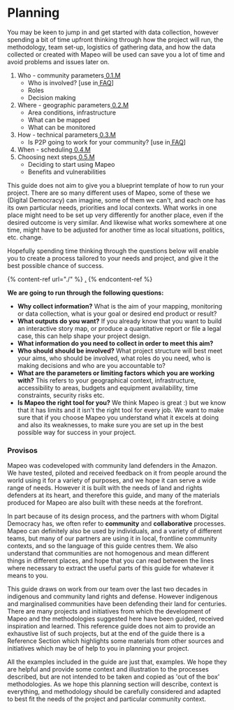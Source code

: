 # Planning

You may be keen to jump in and get started with data collection, however spending a bit of time upfront thinking through how the project will run, the methodology, team set-up, logistics of gathering data, and how the data collected or created with Mapeo will be used can save you a lot of time and avoid problems and issues later on.&#x20;

1. Who - community parameters[ 0.1.M](https://www.notion.so/0-1-M-c06a101b52a34ea8a3dc3ece2c2f72c6)
   * Who is involved? \[use in[ FAQ](https://www.notion.so/Wireframe-for-docs-mapeo-app-edcc2eeb82d7460f911a15411065bdef)]
   * Roles
   * Decision making
2. Where - geographic parameters[ 0.2.M](https://www.notion.so/0-2-M-175b053b94ad4180b231ab988ac27fbd)
   * Area conditions, infrastructure
   * What can be mapped
   * What can be monitored
3. How - technical parameters[ 0.3.M](https://www.notion.so/0-3-M-5d1f0e57650b43ccb492386a2d25514f)
   * Is P2P going to work for your community? \[use in[ FAQ](https://www.notion.so/Wireframe-for-docs-mapeo-app-edcc2eeb82d7460f911a15411065bdef)]
4. When - scheduling[ 0.4.M](https://www.notion.so/0-4-M-ad64d5125bca42e98d0f70e059e0167a)
5. Choosing next steps[ 0.5.M](https://www.notion.so/0-5-M-d723a98a70e64f5b95ac5dee30d79a84)
   * Deciding to start using Mapeo
   * Benefits and vulnerabilities

This guide does not aim to give you a blueprint template of how to run your project. There are so many different uses of Mapeo, some of these we (Digital Democracy) can imagine, some of them we can't, and each one has its own particular needs, priorities and local contexts. What works in one place might need to be set up very differently for another place, even if the desired outcome is very similar. And likewise what works somewhere at one time, might have to be adjusted for another time as local situations, politics, etc. change.&#x20;

Hopefully spending time thinking through the questions below will enable you to create a process tailored to your needs and project, and give it the best possible chance of success. &#x20;

{% content-ref url="./" %}
[.](./)
{% endcontent-ref %}

**We are going to run through the following questions:**

* **Why collect information?** What is the aim of your mapping, monitoring or data collection, what is your goal or desired end product or result?
* **What outputs do you want?** If you already know that you want to build an interactive story map, or produce a quantitative report or file a legal case, this can help shape your project design.
* **What information do you need to collect in order to meet this aim?**&#x20;
* **Who should should be involved?** What project structure will best meet your aims, who should be involved, what roles do you need, who is making decisions and who are you accountable to?&#x20;
* **What are the parameters or limiting factors which you are working with?** This refers to your geographical context, infrastructure, accessibility to areas, budgets and equipment availability, time constraints, security risks etc.
* **Is Mapeo the right tool for you?** We think Mapeo is great :) but we know that it has limits and it isn't the right tool for every job. We want to make sure that if you choose Mapeo you understand what it excels at doing and also its weaknesses, to make sure you are set up in the best possible way for success in your project. &#x20;

### Provisos

Mapeo was codeveloped with community land defenders in the Amazon. We have tested, piloted and received feedback on it from people around the world using it for a variety of purposes, and we hope it can serve a wide range of needs. However it is built with the needs of land and rights defenders at its heart, and therefore this guide, and many of the materials produced for Mapeo are also built with these needs at the forefront.

In part because of its design process, and the partners with whom Digital Democracy has, we often refer to **community** and **collaborative** processes. Mapeo can definitely also be used by individuals, and a variety of different teams, but many of our partners are using it in local, frontline community contexts, and so the language of this guide centres them. We also understand that communities are not homogenous and mean different things in different places, and hope that you can read between the lines where necessary to extract the useful parts of this guide for whatever it means to you.

This guide draws on work from our team over the last two decades in indigenous and community land rights and defense. However indigenous and marginalised communities have been defending their land for centuries. There are many projects and initiatives from which the development of Mapeo and the methodologies suggested here have been guided, received inspiration and learned. This reference guide does not aim to provide an exhaustive list of such projects, but at the end of the guide there is a Reference Section which highlights some materials from other sources and initiatives which may be of help to you in planning your project.&#x20;

All the examples included in the guide are just that, examples. We hope they are helpful and provide some context and illustration to the processes described, but are not intended to be taken and copied as 'out of the box' methodologies. As we hope this planning section will describe, context is everything, and methodology should be carefully considered and adapted to best fit the needs of the project and particular community context.
